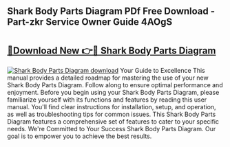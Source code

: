 ## Shark Body Parts Diagram PDf Free Download - Part-zkr Service Owner Guide 4AOgS

# <h2><a href="http://dfi8n4f.blite.top/?on=Shark+Body+Parts+Diagram">🔗Download New 👉🔴 Shark Body Parts Diagram</a></h2>

[![Shark Body Parts Diagram download](https://i.imgur.com/lujVjoI.png)](http://dfi8n4f.blite.top/?on=Shark+Body+Parts+Diagram)
Your Guide to Excellence This manual provides a detailed roadmap for mastering the use of your new Shark Body Parts Diagram. Follow along to ensure optimal performance and enjoyment. Before you begin using your Shark Body Parts Diagram, please familiarize yourself with its functions and features by reading this user manual. You'll find clear instructions for installation, setup, and operation, as well as troubleshooting tips for common issues. This Shark Body Parts Diagram features a comprehensive set of features to cater to your specific needs. We're Committed to Your Success Shark Body Parts Diagram. Our goal is to empower you to achieve the best results.
